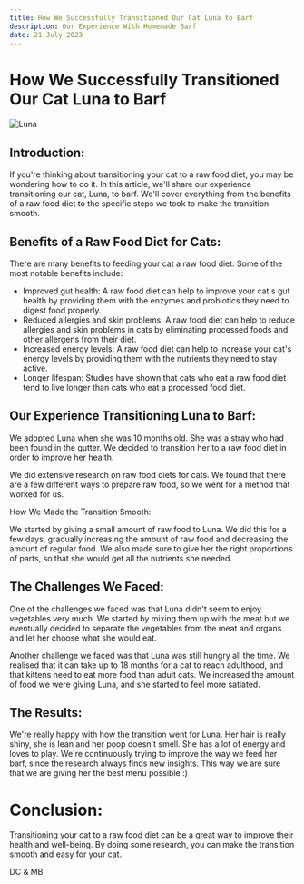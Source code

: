 ```yaml
---
title: How We Successfully Transitioned Our Cat Luna to Barf
description: Our Experience With Homemade Barf
date: 21 July 2023
---
```


# How We Successfully Transitioned Our Cat Luna to Barf

![Luna](https://imgur.com/Yz80enH.jpeg)

## Introduction:

If you're thinking about transitioning your cat to a raw food diet, you may be wondering how to do it. In this article, we'll share our experience transitioning our cat, Luna, to barf. We'll cover everything from the benefits of a raw food diet to the specific steps we took to make the transition smooth.

## Benefits of a Raw Food Diet for Cats:

There are many benefits to feeding your cat a raw food diet. Some of the most notable benefits include:

- Improved gut health: A raw food diet can help to improve your cat's gut health by providing them with the enzymes and probiotics they need to digest food properly.
- Reduced allergies and skin problems: A raw food diet can help to reduce allergies and skin problems in cats by eliminating processed foods and other allergens from their diet.
- Increased energy levels: A raw food diet can help to increase your cat's energy levels by providing them with the nutrients they need to stay active.
- Longer lifespan: Studies have shown that cats who eat a raw food diet tend to live longer than cats who eat a processed food diet.

## Our Experience Transitioning Luna to Barf:

We adopted Luna when she was 10 months old. She was a stray who had been found in the gutter. We decided to transition her to a raw food diet in order to improve her health.

We did extensive research on raw food diets for cats. We found that there are a few different ways to prepare raw food, so we went for a method that worked for us.

How We Made the Transition Smooth:

We started by giving a small amount of raw food to Luna. We did this for a few days, gradually increasing the amount of raw food and decreasing the amount of regular food. We also made sure to give her the right proportions of parts, so that she would get all the nutrients she needed.

## The Challenges We Faced:

One of the challenges we faced was that Luna didn't seem to enjoy vegetables very much. We started by mixing them up with the meat but we eventually decided to separate the vegetables from the meat and organs and let her choose what she would eat.

Another challenge we faced was that Luna was still hungry all the time. We realised that it can take up to 18 months for a cat to reach adulthood, and that kittens need to eat more food than adult cats. We increased the amount of food we were giving Luna, and she started to feel more satiated.

## The Results:

We're really happy with how the transition went for Luna. Her hair is really shiny, she is lean and her poop doesn't smell. She has a lot of energy and loves to play. We're continuously trying to improve the way we feed her barf, since the research always finds new insights. This way we are sure that we are giving her the best menu possible :)

# Conclusion:

Transitioning your cat to a raw food diet can be a great way to improve their health and well-being. By doing some research, you can make the transition smooth and easy for your cat.

DC & MB
